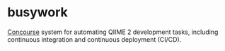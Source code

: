 # busywork

[Concourse](http://concourse.ci/) system for automating QIIME 2 development tasks, including continuous integration and continuous deployment (CI/CD).

